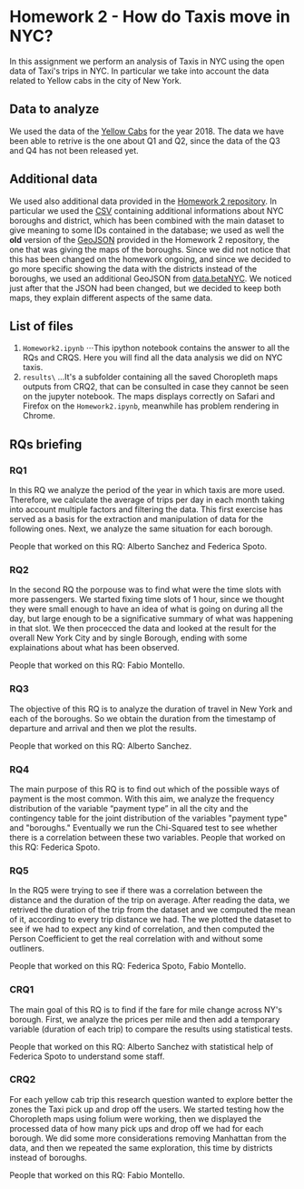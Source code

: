 # Homework 2 - How do Taxis move in NYC?
In this assignment we perform an analysis of Taxis in NYC using the open data of Taxi's trips in NYC. In particular we take into account the data related to Yellow cabs in the city of New York.
## Data to analyze
We used the data of the [Yellow Cabs](http://www.nyc.gov/html/tlc/html/about/trip_record_data.shtml) for the year 2018. The data we have been able to retrive is the one about Q1 and Q2, since the data of the Q3 and Q4 has not been released yet.
## Additional data
We used also additional data provided in the [Homework 2 repository](https://github.com/CriMenghini/ADM-2018/tree/master/Homework_2). In particular we used the [CSV](https://github.com/CriMenghini/ADM-2018/blob/master/Homework_2/taxi_zone_lookup.csv) containing additional informations about NYC boroughs and district, which has been combined with the main dataset to give meaning to some IDs contained in the database; we used as well the **old** version of the [GeoJSON](https://github.com/CriMenghini/ADM-2018/blob/master/Homework_2/taxi_zones.json) provided in the Homework 2 repository, the one that was giving the maps of the boroughs. Since we did not notice that this has been changed on the homework ongoing, and since we decided to go more specific showing the data with the districts instead of the boroughs, we used an additional GeoJSON from [data.betaNYC](http://data.beta.nyc/dataset/nyc-zoning-districts). We noticed just after that the JSON had been changed, but we decided to keep both maps, they explain different aspects of the same data.
## List of files
1. `Homework2.ipynb`
⋅⋅⋅This ipython notebook contains the answer to all the RQs and CRQS. Here you will find all the data analysis we did on NYC taxis.
2. `results\` 
...It's a subfolder containing all the saved Choropleth maps outputs from CRQ2, that can be consulted in case they cannot be seen on the jupyter notebook. The maps displays correctly on Safari and Firefox on the `Homework2.ipynb`, meanwhile has problem rendering in Chrome.
## RQs briefing
### RQ1
In this RQ we analyze the period of the year in which taxis are more used. Therefore, we calculate the average of trips per day in each month taking into account multiple factors and filtering the data. This first exercise has served as a basis for the extraction and manipulation of data for the following ones. Next, we analyze the same situation for each borough. 

People that worked on this RQ: Alberto Sanchez and Federica Spoto.
### RQ2
In the second RQ the porpouse was to find what were the time slots with more passengers. We started fixing time slots of 1 hour, since we thought they were small enough to have an idea of what is going on during all the day, but large enough to be a significative summary of what was happening in that slot. We then procecced the data and looked at the result for the overall New York City and by single Borough, ending with some explainations about what has been observed.

People that worked on this RQ: Fabio Montello.
### RQ3
The objective of this RQ is to analyze the duration of travel in New York and each of the boroughs. So we obtain the duration from the timestamp of departure and arrival and then we plot the results.

People that worked on this RQ: Alberto Sanchez.
### RQ4
The main purpose of this RQ is to find out which of the possible ways of payment is the most common. With this aim, we analyze the frequency distribution of the variable “payment type” in all the city and the contingency table for the joint distribution of the variables "payment type" and "boroughs." Eventually we run the Chi-Squared test to see whether there is a correlation between these two variables. 
People that worked on this RQ: Federica Spoto.
### RQ5
In the RQ5 were trying to see if there was a correlation between the distance and the duration of the trip on average. After reading the data, we retrived the duration of the trip from the dataset and we computed the mean of it, according to every trip distance we had. The we plotted the dataset to see if we had to expect any kind of correlation, and then computed the Person Coefficient to get the real correlation with and without some outliners.

People that worked on this RQ: Federica Spoto, Fabio Montello.
### CRQ1
The main goal of this RQ is to find if the fare for mile change across NY's borough. First, we analyze the prices per mile and then add a temporary variable (duration of each trip) to compare the results using statistical tests.

People that worked on this RQ: Alberto Sanchez with statistical help of Federica Spoto to understand some staff.
### CRQ2
For each yellow cab trip this research question wanted to explore better the zones the Taxi pick up and drop off the users. We started testing how the Choropleth maps using folium were working, then we displayed the processed data of how many pick ups and drop off we had for each borough. We did some more considerations removing Manhattan from the data, and then we repeated the same exploration, this time by districts instead of boroughs.

People that worked on this RQ: Fabio Montello.
